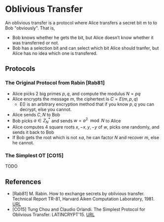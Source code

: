 
# Oblivious Transfer

An oblivious transfer is a protocol where Alice transfers a secret bit m to to Bob "obviously". That is, 

- Bob knows whether he gets the bit, but Alice doesn’t know whether it was transferred or not.
- Bob has a selection bit and can select which bit Alice should tranfer, but Alice has no idea which one is transfered.

## Protocols

### The Original Protocol from Rabin [Rab81]

- Alice picks 2 big primes $p, q$, and compute the modulus $N = pq$
- Alice encrypts the message $m$, the ciphertext is $C = E(m, p, q)$ 
  - E() is an arbitrary encryption method that if you know $p, q$ you can decrypt, else you cannot. 
- Alice sends $C, N$ to Bob
- Bob picks $a \in Z_{N}^{*}$ and sends $w = a^{2} \mod N$ to Alice
- Alice computes 4 square roots $x, -x, y, -y$ of $w$, picks one randomly, and sends it back to Bob
- If Bob gets the root which is not $\pm a$, he can factor $N$ and recover $m$, else he cannot.

### The Simplest OT [CO15]

TODO

## References

- [Rab81] M. Rabin. How to exchange secrets by oblivious transfer. Technical Report TR-81, Harvard Aiken Computation Laboratory, 1981. [URL](https://eprint.iacr.org/2005/187.pdf)
- [CO15] Tung Chou and Claudio Orlandi. The Simplest Protocol for Oblivious Transfer. LATINCRYPT'15. [URL](https://eprint.iacr.org/2015/267.pdf)